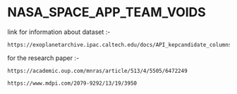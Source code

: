 # NASA_SPACE_APP_TEAM_VOIDS

link for information about dataset :- 
```
https://exoplanetarchive.ipac.caltech.edu/docs/API_kepcandidate_columns.html#transit_prop
```
for the research paper :- 
```
https://academic.oup.com/mnras/article/513/4/5505/6472249
```
```
https://www.mdpi.com/2079-9292/13/19/3950
```
                          
